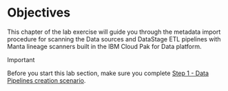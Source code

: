 # Objectives

This chapter of the lab exercise will guide you through the metadata import procedure for scanning the Data sources and DataStage ETL pipelines with Manta lineage scanners built in the IBM Cloud Pak for Data platform.

> [!IMPORTANT]
> Before you start this lab section, make sure you complete [Step 1 - Data Pipelines creation scenario](/Data%20Lineage/Lab1_data_lineage_ETL_Postgres_1_Data_Pipelines_creation.md).

